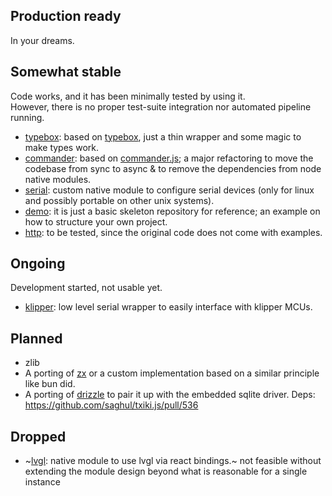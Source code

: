 ## Production ready

In your dreams.

## Somewhat stable

Code works, and it has been minimally tested by using it.  
However, there is no proper test-suite integration nor automated pipeline running.

- [typebox](https://github.com/KaruroChori/typebox-txiki-module): based on [typebox](https://github.com/sinclairzx81/typebox), just a thin wrapper and some magic to make types work.
- [commander](https://github.com/KaruroChori/commander-txiki-module): based on [commander.js](https://github.com/tj/commander.js); a major refactoring to move the codebase from sync to async & to remove the dependencies from node native modules.
- [serial](https://github.com/KaruroChori/serial-txiki-module): custom native module to configure serial devices (only for linux and possibly portable on other unix systems).
- [demo](https://github.com/KaruroChori/demo-txiki-module): it is just a basic skeleton repository for reference; an example on how to structure your own project.
- [http](https://github.com/KaruroChori/http-txiki-module): to be tested, since the original code does not come with examples.

## Ongoing

Development started, not usable yet.
- [klipper](https://github.com/KaruroChori/klipper-txiki-module): low level serial wrapper to easily interface with klipper MCUs.

## Planned

- zlib
- A porting of [zx](https://github.com/google/zx) or a custom implementation based on a similar principle like bun did.
- A porting of [drizzle](https://orm.drizzle.team/) to pair it up with the embedded sqlite driver. Deps: https://github.com/saghul/txiki.js/pull/536

## Dropped
- ~[lvgl](https://github.com/KaruroChori/lvgl-txiki-module): native module to use lvgl via react bindings.~ not feasible without extending the module design beyond what is reasonable for a single instance
